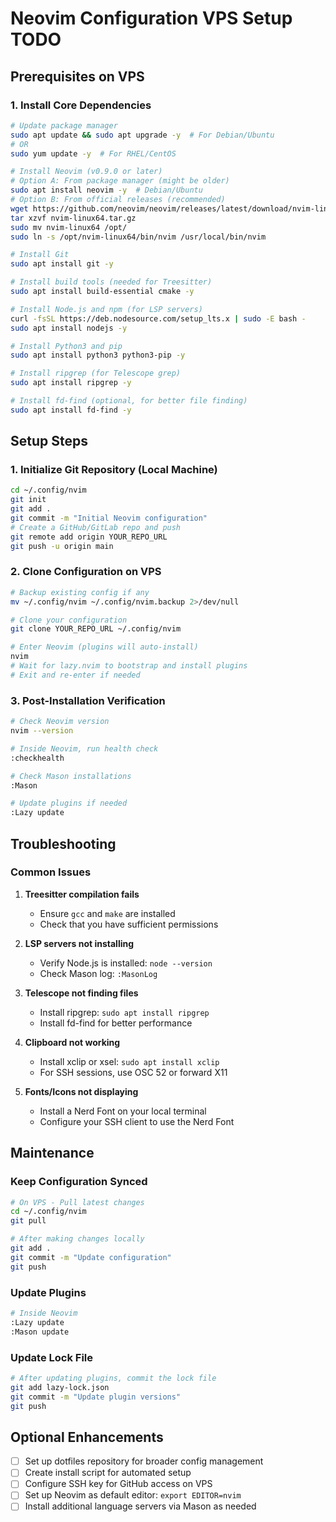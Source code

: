 # Neovim Configuration VPS Setup TODO

## Prerequisites on VPS

### 1. Install Core Dependencies
```bash
# Update package manager
sudo apt update && sudo apt upgrade -y  # For Debian/Ubuntu
# OR
sudo yum update -y  # For RHEL/CentOS

# Install Neovim (v0.9.0 or later)
# Option A: From package manager (might be older)
sudo apt install neovim -y  # Debian/Ubuntu
# Option B: From official releases (recommended)
wget https://github.com/neovim/neovim/releases/latest/download/nvim-linux64.tar.gz
tar xzvf nvim-linux64.tar.gz
sudo mv nvim-linux64 /opt/
sudo ln -s /opt/nvim-linux64/bin/nvim /usr/local/bin/nvim

# Install Git
sudo apt install git -y

# Install build tools (needed for Treesitter)
sudo apt install build-essential cmake -y

# Install Node.js and npm (for LSP servers)
curl -fsSL https://deb.nodesource.com/setup_lts.x | sudo -E bash -
sudo apt install nodejs -y

# Install Python3 and pip
sudo apt install python3 python3-pip -y

# Install ripgrep (for Telescope grep)
sudo apt install ripgrep -y

# Install fd-find (optional, for better file finding)
sudo apt install fd-find -y
```

## Setup Steps

### 1. Initialize Git Repository (Local Machine)
```bash
cd ~/.config/nvim
git init
git add .
git commit -m "Initial Neovim configuration"
# Create a GitHub/GitLab repo and push
git remote add origin YOUR_REPO_URL
git push -u origin main
```

### 2. Clone Configuration on VPS
```bash
# Backup existing config if any
mv ~/.config/nvim ~/.config/nvim.backup 2>/dev/null

# Clone your configuration
git clone YOUR_REPO_URL ~/.config/nvim

# Enter Neovim (plugins will auto-install)
nvim
# Wait for lazy.nvim to bootstrap and install plugins
# Exit and re-enter if needed
```

### 3. Post-Installation Verification
```bash
# Check Neovim version
nvim --version

# Inside Neovim, run health check
:checkhealth

# Check Mason installations
:Mason

# Update plugins if needed
:Lazy update
```

## Troubleshooting

### Common Issues

1. **Treesitter compilation fails**
   - Ensure `gcc` and `make` are installed
   - Check that you have sufficient permissions

2. **LSP servers not installing**
   - Verify Node.js is installed: `node --version`
   - Check Mason log: `:MasonLog`

3. **Telescope not finding files**
   - Install ripgrep: `sudo apt install ripgrep`
   - Install fd-find for better performance

4. **Clipboard not working**
   - Install xclip or xsel: `sudo apt install xclip`
   - For SSH sessions, use OSC 52 or forward X11

5. **Fonts/Icons not displaying**
   - Install a Nerd Font on your local terminal
   - Configure your SSH client to use the Nerd Font

## Maintenance

### Keep Configuration Synced
```bash
# On VPS - Pull latest changes
cd ~/.config/nvim
git pull

# After making changes locally
git add .
git commit -m "Update configuration"
git push
```

### Update Plugins
```bash
# Inside Neovim
:Lazy update
:Mason update
```

### Update Lock File
```bash
# After updating plugins, commit the lock file
git add lazy-lock.json
git commit -m "Update plugin versions"
git push
```

## Optional Enhancements

- [ ] Set up dotfiles repository for broader config management
- [ ] Create install script for automated setup
- [ ] Configure SSH key for GitHub access on VPS
- [ ] Set up Neovim as default editor: `export EDITOR=nvim`
- [ ] Install additional language servers via Mason as needed